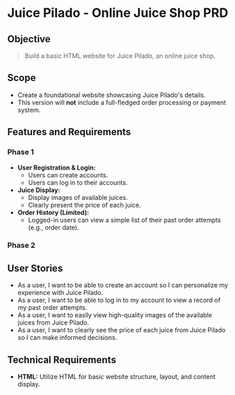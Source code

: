 # Juice Pilado - Online Juice Shop PRD

## Objective

> Build a basic HTML website for Juice Pilado, an online juice shop.

## Scope

- Create a foundational website showcasing Juice Pilado's details.
- This version will **not** include a full-fledged order processing or payment system.

## Features and Requirements

### Phase 1

- **User Registration & Login:** 
    - Users can create accounts.
    - Users can log in to their accounts.
- **Juice Display:**
    - Display images of available juices.
    - Clearly present the price of each juice.
- **Order History (Limited):**
    - Logged-in users can view a simple list of their past order attempts (e.g., order date). 

### Phase 2  

## User Stories

* As a user, I want to be able to create an account so I can personalize my experience with Juice Pilado.
* As a user, I want to be able to log in to my account to view a record of my past order attempts.
* As a user, I want to easily view high-quality images of the available juices from Juice Pilado.
* As a user, I want to clearly see the price of each juice from Juice Pilado so I can make informed decisions. 

## Technical Requirements

- **HTML:** Utilize HTML for basic website structure, layout, and content display.
